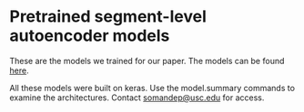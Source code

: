 # Pretrained segment-level autoencoder models

These are the models we trained for our paper. The models can be found [here](https://drive.google.com/file/d/1McPQvnjARCxBPvl4sPDRM2hQqlsVNF5K/view?usp=sharing).  

All these models were built on keras. Use the model.summary commands to examine the architectures. Contact somandep@usc.edu for access.


